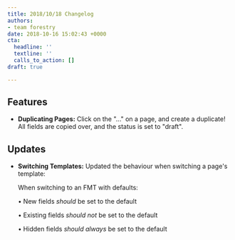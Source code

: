 ```yaml
---
title: 2018/10/18 Changelog
authors:
- team forestry
date: 2018-10-16 15:02:43 +0000
cta:
  headline: ''
  textline: ''
  calls_to_action: []
draft: true

---
```

## Features

* **Duplicating Pages:** Click on the "..." on a page, and create a duplicate! All fields are copied over, and the status is set to "draft".

## Updates

* **Switching Templates:** Updated the behaviour when switching a page's template:

  When switching to an FMT with defaults:

  • New fields _should_ be set to the default

  • Existing fields _should not_ be set to the default

  • Hidden fields _should always_ be set to the default